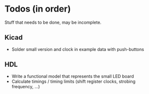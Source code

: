 # Todos (in order)

Stuff that needs to be done, may be incomplete.

## Kicad
- Solder small version and clock in example data with push-buttons

## HDL
- Write a functional model that represents the small LED board
- Calculate timings / timing limits (shift register clocks, strobing frequency, ...)